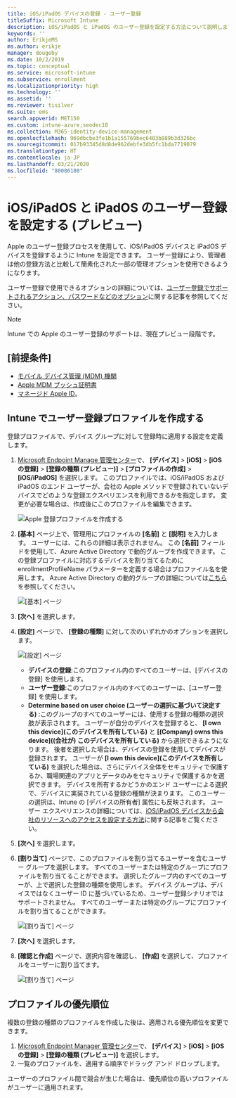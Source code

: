 ```yaml
---
title: iOS/iPadOS デバイスの登録 - ユーザー登録
titleSuffix: Microsoft Intune
description: iOS/iPadOS と iPadOS のユーザー登録を設定する方法について説明します。
keywords: ''
author: ErikjeMS
ms.author: erikje
manager: dougeby
ms.date: 10/2/2019
ms.topic: conceptual
ms.service: microsoft-intune
ms.subservice: enrollment
ms.localizationpriority: high
ms.technology: ''
ms.assetid: ''
ms.reviewer: tisilver
ms.suite: ems
search.appverid: MET150
ms.custom: intune-azure;seodec18
ms.collection: M365-identity-device-management
ms.openlocfilehash: 969dbcbe3fe1b1a155769bec6403b889b3d326bc
ms.sourcegitcommit: 017b93345d8d8de962debfe3db5fc1bda7719079
ms.translationtype: HT
ms.contentlocale: ja-JP
ms.lasthandoff: 03/21/2020
ms.locfileid: "80086100"
---
```

# <a name="set-up-iosipados-and-ipados-user-enrollment-preview"></a>iOS/iPadOS と iPadOS のユーザー登録を設定する (プレビュー)

Apple のユーザー登録プロセスを使用して、iOS/iPadOS デバイスと iPadOS デバイスを登録するように Intune を設定できます。 ユーザー登録により、管理者は他の登録方法と比較して簡素化された一部の管理オプションを使用できるようになります。

ユーザー登録で使用できるオプションの詳細については、[ユーザー登録でサポートされるアクション、パスワードなどのオプション](ios-user-enrollment-supported-actions.md)に関する記事を参照してください。

> [!NOTE]
> Intune での Apple のユーザー登録のサポートは、現在プレビュー段階です。

## <a name="prerequisites"></a>[前提条件]
- [モバイル デバイス管理 (MDM) 機関](../fundamentals/mdm-authority-set.md)
- [Apple MDM プッシュ証明書](apple-mdm-push-certificate-get.md)
- [マネージド Apple ID](https://support.apple.com/guide/apple-business-manager/mdm1c9622977/web)。

## <a name="create-a-user-enrollment-profile-in-intune"></a>Intune でユーザー登録プロファイルを作成する

登録プロファイルで、デバイス グループに対して登録時に適用する設定を定義します。 

1. [Microsoft Endpoint Manage 管理センター](https://go.microsoft.com/fwlink/?linkid=2109431)で、 **[デバイス]**  >  **[iOS]**  >  **[iOS の登録]**  >  **[登録の種類 (プレビュー)]**  >  **[プロファイルの作成]**  >  **[iOS/iPadOS]** を選択します。 このプロファイルでは、iOS/iPadOS および iPadOS のエンド ユーザーが、会社の Apple メソッドで登録されていないデバイスでどのような登録エクスペリエンスを利用できるかを指定します。 変更が必要な場合は、作成後にこのプロファイルを編集できます。

    ![Apple 登録プロファイルを作成する](./media/ios-user-enrollment/create-profile.png)

2. **[基本]** ページ上で、管理用にプロファイルの **[名前]** と **[説明]** を入力します。 ユーザーには、これらの詳細は表示されません。 この **[名前]** フィールドを使用して、Azure Active Directory で動的グループを作成できます。 この登録プロファイルに対応するデバイスを割り当てるために enrollmentProfileName パラメーターを定義する場合はプロファイル名を使用します。 Azure Active Directory の動的グループの詳細については[こちら](https://docs.microsoft.com/azure/active-directory/active-directory-groups-dynamic-membership-azure-portal#rules-for-devices)を参照してください。

    ![[基本] ページ](./media/ios-user-enrollment/basics-page.png)

3. **[次へ]** を選択します。

4. **[設定]** ページで、 **[登録の種類]** に対して次のいずれかのオプションを選択します。

    ![[設定] ページ](./media/ios-user-enrollment/settings-page.png)

    - **デバイスの登録**:このプロファイル内のすべてのユーザーは、[デバイスの登録] を使用します。
    - **ユーザー登録**:このプロファイル内のすべてのユーザーは、[ユーザー登録] を使用します。
    - **Determine based on user choice (ユーザーの選択に基づいて決定する)** :このグループのすべてのユーザーには、使用する登録の種類の選択肢が表示されます。 ユーザーが自分のデバイスを登録すると、 **[I own this device]\(このデバイスを所有している\)** と **[(Company) owns this device]\((会社が) このデバイスを所有している\)** から選択できるようになります。 後者を選択した場合は、デバイスの登録を使用してデバイスが登録されます。 ユーザーが **[I own this device]\(このデバイスを所有している\)** を選択した場合は、さらにデバイス全体をセキュリティで保護するか、職場関連のアプリとデータのみをセキュリティで保護するかを選択できます。 デバイスを所有するかどうかのエンド ユーザーによる選択で、デバイスに実装されている登録の種類が決まります。 このユーザーの選択は、Intune の [デバイスの所有者] 属性にも反映されます。 ユーザー エクスペリエンスの詳細については、[iOS/iPadOS デバイスから会社のリソースへのアクセスを設定する方法](https://docs.microsoft.com/mem/intune/user-help/enroll-your-device-in-intune-macos-cp)に関する記事をご覧ください。
    
5. **[次へ]** を選択します。

6. **[割り当て]** ページで、このプロファイルを割り当てるユーザーを含むユーザー グループを選択します。 すべてのユーザーまたは特定のグループにプロファイルを割り当てることができます。 選択したグループ内のすべてのユーザーが、上で選択した登録の種類を使用します。 デバイス グループは、デバイスではなくユーザー ID に基づいているため、ユーザー登録シナリオではサポートされません。 すべてのユーザーまたは特定のグループにプロファイルを割り当てることができます。

    ![[割り当て] ページ](./media/ios-user-enrollment/assignments-page.png)

7. **[次へ]** を選択します。

8. **[確認と作成]** ページで、選択内容を確認し、 **[作成]** を選択して、プロファイルをユーザーに割り当てます。

    ![[割り当て] ページ](./media/ios-user-enrollment/assignments-page.png)


## <a name="profile-priority"></a>プロファイルの優先順位

複数の登録の種類のプロファイルを作成した後は、適用される優先順位を変更できます。

1. [Microsoft Endpoint Manager 管理センター](https://go.microsoft.com/fwlink/?linkid=2109431)で、 **[デバイス]**  >  **[iOS]**  >  **[iOS の登録]**  >  **[登録の種類 (プレビュー)]** を選択します。
2. 一覧のプロファイルを、適用する順序でドラッグ アンド ドロップします。

ユーザーのプロファイル間で競合が生じた場合は、優先順位の高いプロファイルがユーザーに適用されます。


